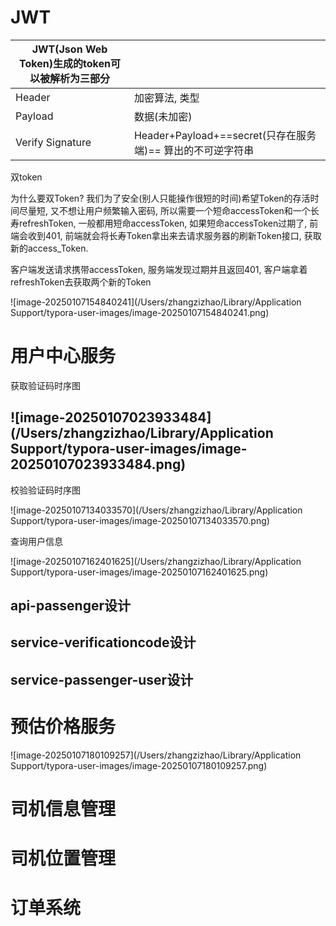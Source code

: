 # JWT

| JWT(Json Web Token)生成的token可以被解析为三部分 |                                                            |
| ------------------------------------------------ | ---------------------------------------------------------- |
| Header                                           | 加密算法, 类型                                             |
| Payload                                          | 数据(未加密)                                               |
| Verify Signature                                 | Header+Payload+==secret(只存在服务端)== 算出的不可逆字符串 |



双token

为什么要双Token? 我们为了安全(别人只能操作很短的时间)希望Token的存活时间尽量短, 又不想让用户频繁输入密码, 所以需要一个短命accessToken和一个长寿refreshToken, 一般都用短命accessToken, 如果短命accessToken过期了, 前端会收到401, 前端就会将长寿Token拿出来去请求服务器的刷新Token接口, 获取新的access_Token.



客户端发送请求携带accessToken, 服务端发现过期并且返回401, 客户端拿着refreshToken去获取两个新的Token

![image-20250107154840241](/Users/zhangzizhao/Library/Application Support/typora-user-images/image-20250107154840241.png)



# 用户中心服务

获取验证码时序图

## ![image-20250107023933484](/Users/zhangzizhao/Library/Application Support/typora-user-images/image-20250107023933484.png)

校验验证码时序图

![image-20250107134033570](/Users/zhangzizhao/Library/Application Support/typora-user-images/image-20250107134033570.png)

查询用户信息

![image-20250107162401625](/Users/zhangzizhao/Library/Application Support/typora-user-images/image-20250107162401625.png)







## api-passenger设计

## service-verificationcode设计

## service-passenger-user设计







# 预估价格服务

![image-20250107180109257](/Users/zhangzizhao/Library/Application Support/typora-user-images/image-20250107180109257.png)





# 司机信息管理



# 司机位置管理



# 订单系统